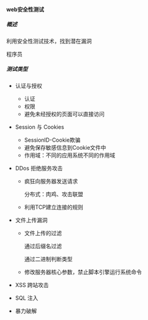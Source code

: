 #### web安全性测试

##### 概述

利用安全性测试技术，找到潜在漏洞

程序员

##### 测试类型

+ 认证与授权

  + 认证
  + 权限
  + 避免未经授权的页面可以直接访问

+ Session 与 Cookies

  + SessionID-Cookie欺骗
  + 避免保存敏感信息到Cookie文件中
  + 作用域：不同的应用系统不同的作用域

+ DDos 拒绝服务攻击

  + 疯狂向服务器发送请求

    分布式：肉鸡、攻击联盟

  + 利用TCP建立连接的规则

+ 文件上传漏洞

  + 文件上传的过滤

    通过后缀名过滤

    通过二进制判断类型

  + 修改服务器核心参数，禁止脚本引擎运行系统命令

+ XSS 跨站攻击

+ SQL 注入

+ 暴力破解